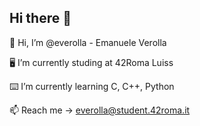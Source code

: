 ## Hi there 👋

👋 Hi, I’m @everolla - Emanuele Verolla

🖥 I’m currently studing at 42Roma Luiss

⌨️ I’m currently learning C, C++, Python

📫 Reach me -> everolla@student.42roma.it


<!--
**everolla/everolla** is a ✨ _special_ ✨ repository because its `README.md` (this file) appears on your GitHub profile.

Here are some ideas to get you started:

- 🔭 I’m currently working on ...
- 🌱 I’m currently learning ...
- 👯 I’m looking to collaborate on ...
- 🤔 I’m looking for help with ...
- 💬 Ask me about ...
- 📫 How to reach me: ...
- 😄 Pronouns: ...
- ⚡ Fun fact: ...
-->
